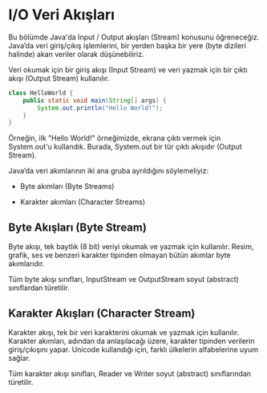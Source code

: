 # I/O Veri Akışları

Bu bölümde Java'da Input / Output akışları (Stream) konusunu öğreneceğiz. Java’da veri giriş/çıkış işlemlerini, bir yerden başka bir yere (byte dizileri halinde) akan veriler olarak düşünebiliriz.

Veri okumak için bir giriş akışı (Input Stream) ve veri yazmak için bir çıktı akışı (Output Stream) kullanılır.
```java
class HelloWorld {
    public static void main(String[] args) { 
        System.out.println("Hello World!");     
    }
}
```
Örneğin, ilk "Hello World!" örneğimizde, ekrana çıktı vermek için System.out'u kullandık. Burada, System.out bir tür çıktı akışıdır (Output Stream).

Java’da veri akımlarının iki ana gruba ayrıldığını söylemeliyiz:

- Byte akımları (Byte Streams)

- Karakter akımları (Character Streams)

## Byte Akışları (Byte Stream)

Byte akışı, tek baytlık (8 bit) veriyi okumak ve yazmak için kullanılır. Resim, grafik, ses ve benzeri karakter tipinden olmayan bütün akımlar byte akımlarıdır.

Tüm byte akışı sınıfları, InputStream ve OutputStream soyut (abstract) sınıflardan türetilir.

## Karakter Akışları (Character Stream)

Karakter akışı, tek bir veri karakterini okumak ve yazmak için kullanılır. Karakter akımları, adından da anlaşılacağı üzere, karakter tipinden verilerin giriş/çıkışını yapar. Unicode kullandığı için, farklı ülkelerin alfabelerine uyum sağlar.

Tüm karakter akışı sınıfları, Reader ve Writer soyut (abstract) sınıflarından türetilir.